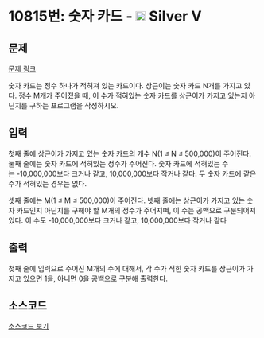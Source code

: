 # 10815번: 숫자 카드 - <img src="https://static.solved.ac/tier_small/6.svg" style="height:20px" /> Silver V

<!-- performance -->

<!-- 문제 제출 후 깃허브에 푸시를 했을 때 제출한 코드의 성능이 입력될 공간입니다.-->

<!-- end -->

## 문제

[문제 링크](https://boj.kr/10815)

<p>숫자 카드는 정수 하나가 적혀져 있는 카드이다. 상근이는 숫자 카드 N개를 가지고 있다.&nbsp;정수 M개가 주어졌을 때, 이 수가 적혀있는 숫자 카드를 상근이가 가지고 있는지 아닌지를 구하는 프로그램을 작성하시오.</p>

## 입력

<p>첫째 줄에 상근이가 가지고 있는 숫자 카드의 개수 N(1 ≤ N ≤ 500,000)이 주어진다. 둘째 줄에는 숫자 카드에 적혀있는 정수가 주어진다. 숫자 카드에 적혀있는 수는&nbsp;-10,000,000보다 크거나 같고, 10,000,000보다 작거나 같다. 두 숫자&nbsp;카드에 같은 수가 적혀있는 경우는 없다.</p>

<p>셋째 줄에는 M(1 ≤ M ≤ 500,000)이 주어진다. 넷째 줄에는 상근이가 가지고 있는 숫자 카드인지 아닌지를 구해야 할 M개의 정수가 주어지며, 이 수는 공백으로 구분되어져 있다. 이 수도&nbsp;-10,000,000보다 크거나 같고, 10,000,000보다 작거나 같다</p>

## 출력

<p>첫째 줄에 입력으로 주어진 M개의 수에 대해서, 각&nbsp;수가 적힌 숫자 카드를&nbsp;상근이가 가지고 있으면 1을, 아니면 0을 공백으로 구분해 출력한다.</p>

## 소스코드

[소스코드 보기](숫자%20카드.py)